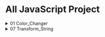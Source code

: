 # All JavaScript Project
<details >
<summary>01 Color_Changer</summary>
<br>


https://github.com/user-attachments/assets/fed994fd-5114-4d0a-8586-3241df858b4e
<br>
### Get Source Code
[Open Source Code]
</details>

<details >
<summary>07 Transform_String</summary>
<br>
   https://github.com/user-attachments/assets/9027ad8e-0dbc-4127-83e7-08f3abb0106d
    <br>
    
  ### Get Source Code
  [Open Source Code](https://github.com/KanchanCS/js-project/tree/main/07_String_Transform)

</details>







